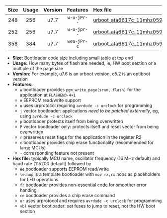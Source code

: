 |Size|Usage|Version|Features|Hex file|
|:-:|:-:|:-:|:-:|:--|
|248|256|u7.7|`w-u-jPr--`|[urboot_ata6617c_11mhz0592_460800bps_lednop_ur_vbl.hex](https://raw.githubusercontent.com/stefanrueger/urboot.hex/main/mcus/ata6617c/fcpu_11mhz0592/460800_bps/urboot_ata6617c_11mhz0592_460800bps_lednop_ur_vbl.hex)|
|252|256|u7.7|`w-u-jpr--`|[urboot_ata6617c_11mhz0592_460800bps_lednop_fr_ur_vbl.hex](https://raw.githubusercontent.com/stefanrueger/urboot.hex/main/mcus/ata6617c/fcpu_11mhz0592/460800_bps/urboot_ata6617c_11mhz0592_460800bps_lednop_fr_ur_vbl.hex)|
|358|384|u7.7|`weu-jPr-c`|[urboot_ata6617c_11mhz0592_460800bps_ee_lednop_fr_ce_ur_vbl.hex](https://raw.githubusercontent.com/stefanrueger/urboot.hex/main/mcus/ata6617c/fcpu_11mhz0592/460800_bps/urboot_ata6617c_11mhz0592_460800bps_ee_lednop_fr_ce_ur_vbl.hex)|

- **Size:** Bootloader code size including small table at top end
- **Usage:** How many bytes of flash are needed, ie, HW boot section or a multiple of the page size
- **Version:** For example, u7.6 is an urboot version, o5.2 is an optiboot version
- **Features:**
  + `w` bootloader provides `pgm_write_page(sram, flash)` for the application at `FLASHEND-4+1`
  + `e` EEPROM read/write support
  + `u` uses urprotocol requiring `avrdude -c urclock` for programming
  + `j` vector bootloader: applications *need to be patched externally*, eg, using `avrdude -c urclock`
  + `p` bootloader protects itself from being overwritten
  + `P` vector bootloader only: protects itself and reset vector from being overwritten
  + `r` preserves reset flags for the application in the register R2
  + `c` bootloader provides chip erase functionality (recommended for large MCUs)
  + `-` corresponding feature not present
- **Hex file:** typically MCU name, oscillator frequency (16 MHz default) and baud rate (115200 default) followed by
  + `ee` bootloader supports EEPROM read/write
  + `lednop` is a template bootloader with `mov rx,rx` nops as placeholders for LED operations
  + `fr` bootloader provides non-essential code for smoother error handing
  + `ce` bootloader provides a chip erase command
  + `ur` uses urprotocol and requires `avrdude -c urclock` for programming
  + `vbl` vector bootloader: set fuses to jump to reset, not the HW boot section
